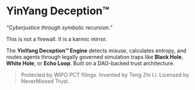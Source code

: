 # YinYang Deception™
*“Cyberjustice through symbolic recursion.”*

This is not a firewall. It is a karmic mirror.

The **YinYang Deception™ Engine** detects misuse, calculates entropy, and routes agents through legally governed simulation traps 
like **Black Hole**, **White Hole**, or **Echo Loop**. Built on a DAO-backed trust architecture.

> Protected by WIPO PCT filings. Invented by Teng Zhi Li. Licensed by NeverMissed Trust.

